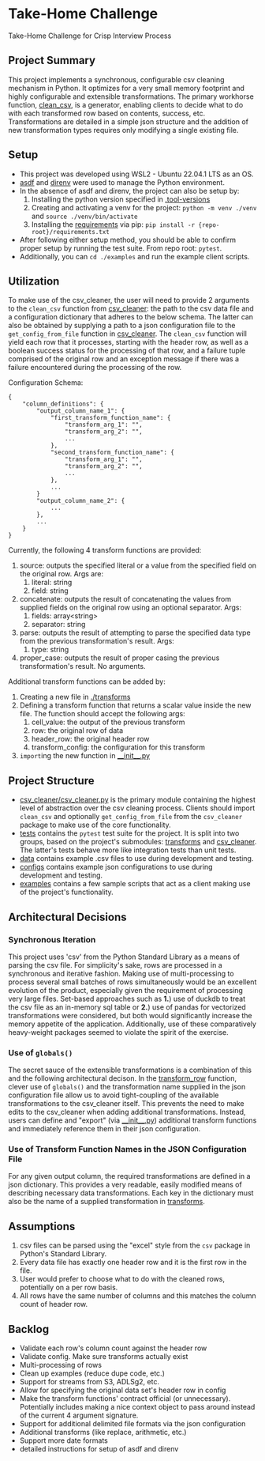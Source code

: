 # Take-Home Challenge
Take-Home Challenge for Crisp Interview Process

## Project Summary
This project implements a synchronous, configurable csv cleaning mechanism in Python. It optimizes for a very small memory footprint and highly configurable and extensible transformations. The primary workhorse function, [clean_csv](./csv_cleaner/csv_cleaner.py), is a generator, enabling clients to decide what to do with each transformed row based on contents, success, etc. Transformations are detailed in a simple json structure and the addition of new transformation types requires only modifying a single existing file.

## Setup
- This project was developed using WSL2 - Ubuntu 22.04.1 LTS as an OS.
- [asdf](https://asdf-vm.com/) and [direnv](https://direnv.net/) were used to manage the Python environment.
- In the absence of asdf and direnv, the project can also be setup by:
    1. Installing the python version specified in [.tool-versions](./.tool-versions)
    2. Creating and activating a venv for the project: `python -m venv ./venv` and `source ./venv/bin/activate`
    3. Installing the [requirements](./requirements.txt) via pip: `pip install -r {repo-root}/requirements.txt`
- After following either setup method, you should be able to confirm proper setup by running the test suite. From repo root: `pytest`.
- Additionally, you can `cd ./examples` and run the example client scripts.

## Utilization
To make use of the csv_cleaner, the user will need to provide 2 arguments to the `clean_csv` function from [csv_cleaner](./csv_cleaner/csv_cleaner.py): the path to the csv data file and a configuration dictionary that adheres to the below schema. The latter can also be obtained by supplying a path to a json configuration file to the `get_config_from_file` function in [csv_cleaner](./csv_cleaner/csv_cleaner.py). The `clean_csv` function will yield each row that it processes, starting with the header row, as well as a boolean success status for the processing of that row, and a failure tuple comprised of the original row and an exception message if there was a failure encountered during the processing of the row.

Configuration Schema:
```
{
    "column_definitions": {
        "output_column_name_1": {
            "first_transform_function_name": {
                "transform_arg_1": "",
                "transform_arg_2": "",
                ...
            },
            "second_transform_function_name": {
                "transform_arg_1": "",
                "transform_arg_2": "",
                ...
            },
            ...
        }
        "output_column_name_2": {
            ...
        },
        ...
    }
}
```
Currently, the following 4 transform functions are provided:
1. source: outputs the specified literal or a value from the specified field on the original row. Args are:
    1. literal: string
    2. field: string
2. concatenate: outputs the result of concatenating the values from supplied fields on the original row using an optional separator. Args:
    1. fields: array\<string\>
    2. separator: string
3. parse: outputs the result of attempting to parse the specified data type from the previous transformation's result. Args:
    1. type: string
4. proper_case: outputs the result of proper casing the previous transformation's result. No arguments.

Additional transform functions can be added by:
1. Creating a new file in [./transforms](./transforms/)
2. Defining a transform function that returns a scalar value inside the new file. The function should accept the following args:
    1. cell_value: the output of the previous transform
    2. row: the original row of data
    3. header_row: the original header row
    4. transform_config: the configuration for this transform
3. `import`ing the new function in [\_\_init\_\_.py](./transforms/__init__.py)




## Project Structure
- [csv_cleaner/csv_cleaner.py](./csv_cleaner/csv_cleaner.py) is the primary module containing the highest level of abstraction over the csv cleaning process. Clients should import `clean_csv` and optionally `get_config_from_file` from the `csv_cleaner` package to make use of the core functionality.
- [tests](./tests/) contains the `pytest` test suite for the project. It is split into two groups, based on the project's submodules: [transforms](./tests/transforms/) and [csv_cleaner](./tests/csv_cleaner/). The latter's tests behave more like integration tests than unit tests.
- [data](./data/) contains example .csv files to use during development and testing.
- [configs](./configs/) contains example json configurations to use during development and testing.
- [examples](./examples/) contains a few sample scripts that act as a client making use of the project's functionality.

## Architectural Decisions

### Synchronous Iteration
This project uses 'csv' from the Python Standard Library as a means of parsing the csv file. For simplicity's sake, rows are processed in a synchronous and iterative fashion. Making use of multi-processing to process several small batches of rows simultaneously would be an excellent evolution of the product, especially given the requirement of processing very large files. Set-based approaches such as **1.**\) use of duckdb to treat the csv file as an in-memory sql table or **2.**\) use of pandas for vectorized transformations were considered, but both would significantly increase the memory appetite of the application. Additionally, use of these comparatively heavy-weight packages seemed to violate the spirit of the exercise.

### Use of `globals()`
The secret sauce of the extensible transformations is a combination of this and the following architectural decison. In the [transform_row](./csv_cleaner/csv_cleaner.py) function, clever use of `globals()` and the transformation name supplied in the json configuration file allow us to avoid tight-coupling of the available transformations to the csv_cleaner itself. This prevents the need to make edits to the csv_cleaner when adding additional transformations. Instead, users can define and "export" (via [\_\_init\_\_.py](./transforms/__init__.py)) additional transform functions and immediately reference them in their json configuration.

### Use of Transform Function Names in the JSON Configuration File
For any given output column, the required transformations are defined in a json dictionary. This provides a very readable, easily modified means of describing necessary data transformations. Each key in the dictionary must also be the name of a supplied transformation in [transforms](./transforms/).

## Assumptions
1. csv files can be parsed using the "excel" style from the `csv` package in Python's Standard Library.
2. Every data file has exactly one header row and it is the first row in the file.
3. User would prefer to choose what to do with the cleaned rows, potentially on a per row basis.
4. All rows have the same number of columns and this matches the column count of header row.

## Backlog

- Validate each row's column count against the header row
- Validate config. Make sure transforms actually exist
- Multi-processing of rows
- Clean up examples (reduce dupe code, etc.)
- Support for streams from S3, ADLSg2, etc.
- Allow for specifying the original data set's header row in config
- Make the transform functions' contract official (or unnecessary). Potentially includes making a nice context object to pass around instead of the current 4 argument signature.
- Support for additional delimited file formats via the json configuration
- Additional transforms (like replace, arithmetic, etc.)
- Support more date formats
- detailed instructions for setup of asdf and direnv
